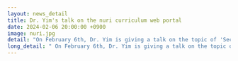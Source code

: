 ```yaml
---
layout: news_detail
title: Dr. Yim's talk on the nuri curriculum web portal
date: 2024-02-06 20:00:00 +0900
image: nuri.jpg
detail: "On February 6th, Dr. Yim is giving a talk on the topic of 'Secrets of Child Brain Development:Bilingualism'. You can find her lecture on the Nuri Curriculum web portal, which is under the Ministry of Education."
long_detail: " On February 6th, Dr. Yim is giving a talk on the topic of Secrets of Child Brain Development Bilingualism. You can find her lecture on the Nuri Curriculum web portal, which is under the Ministry of Education. "
---
```


